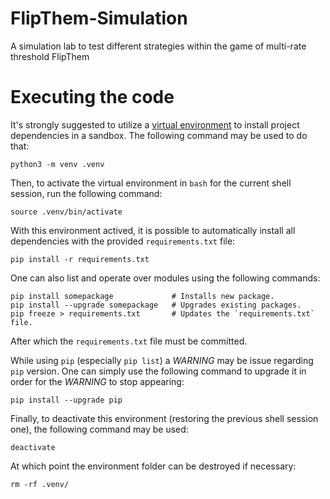 # FlipThem-Simulation
A simulation lab to test different strategies within the game of multi-rate threshold FlipThem

# Executing the code
It's strongly suggested to utilize a [virtual environment](https://docs.python.org/3/tutorial/venv.html) to install project dependencies in a sandbox. The following command may be used to do that:

```
python3 -m venv .venv
```

Then, to activate the virtual environment in `bash` for the current shell session, run the following command:

```
source .venv/bin/activate
```

With this environment actived, it is possible to automatically install all dependencies with the provided `requirements.txt` file:

```
pip install -r requirements.txt
```

One can also list and operate over modules using the following commands:

```
pip install somepackage             # Installs new package.
pip install --upgrade somepackage   # Upgrades existing packages.
pip freeze > requirements.txt       # Updates the `requirements.txt` file.
```

After which the `requirements.txt` file must be committed.

While using `pip` (especially `pip list`) a *WARNING* may be issue regarding `pip` version. One can simply use the following command to upgrade it in order for the *WARNING* to stop appearing:

```
pip install --upgrade pip
```

Finally, to deactivate this environment (restoring the previous shell session one), the following command may be used:

```
deactivate
```

At which point the environment folder can be destroyed if necessary:

```
rm -rf .venv/
```
